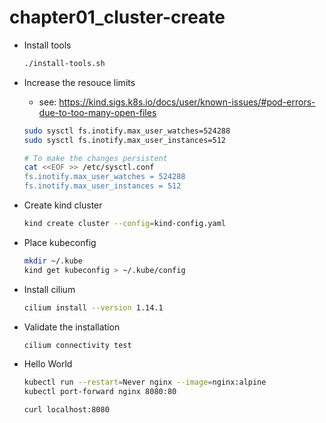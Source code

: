 # chapter01_cluster-create

- Install tools
  ```bash
  ./install-tools.sh
  ```

- Increase the resouce limits
  - see: https://kind.sigs.k8s.io/docs/user/known-issues/#pod-errors-due-to-too-many-open-files
  ```bash
  sudo sysctl fs.inotify.max_user_watches=524288
  sudo sysctl fs.inotify.max_user_instances=512

  # To make the changes persistent
  cat <<EOF >> /etc/sysctl.conf
  fs.inotify.max_user_watches = 524288
  fs.inotify.max_user_instances = 512
  ```

- Create kind cluster
  ```bash
  kind create cluster --config=kind-config.yaml 
  ```

- Place kubeconfig
  ```bash
  mkdir ~/.kube
  kind get kubeconfig > ~/.kube/config
  ```

- Install cilium
  ```bash
  cilium install --version 1.14.1
  ```

- Validate the installation
  ```bash
  cilium connectivity test
  ```

- Hello World
  ```bash
  kubectl run --restart=Never nginx --image=nginx:alpine
  kubectl port-forward nginx 8080:80
  ```

  ```bash
  curl localhost:8080
  ```
